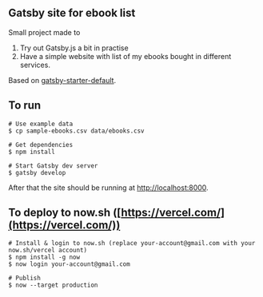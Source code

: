 ## Gatsby site for ebook list

Small project made to

1. Try out Gatsby.js a bit in practise
2. Have a simple website with list of my ebooks bought in different services.

Based on [gatsby-starter-default](https://github.com/gatsbyjs/gatsby-starter-default).

## To run

```shell
# Use example data
$ cp sample-ebooks.csv data/ebooks.csv

# Get dependencies
$ npm install

# Start Gatsby dev server
$ gatsby develop
```

After that the site should be running at [http://localhost:8000]([http://localhost:8000]).

## To deploy to now.sh ([https://vercel.com/](https://vercel.com/))

```shell
# Install & login to now.sh (replace your-account@gmail.com with your now.sh/vercel account)
$ npm install -g now
$ now login your-account@gmail.com

# Publish
$ now --target production
```